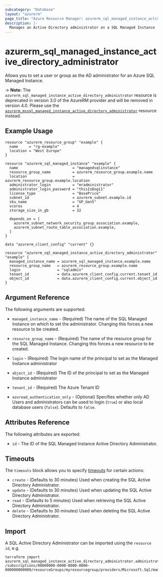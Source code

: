 ```yaml
---
subcategory: "Database"
layout: "azurerm"
page_title: "Azure Resource Manager: azurerm_sql_managed_instance_active_directory_administrator"
description: |-
  Manages an Active Directory administrator on a SQL Managed Instance
---
```


# azurerm_sql_managed_instance_active_directory_administrator

Allows you to set a user or group as the AD administrator for an Azure SQL Managed Instance.

-> **Note:** The `azurerm_sql_managed_instance_active_directory_administrator` resource is deprecated in version 3.0 of the AzureRM provider and will be removed in version 4.0. Please use the [`azurerm_mssql_managed_instance_active_directory_administrator`](https://registry.terraform.io/providers/hashicorp/azurerm/latest/docs/resources/mssql_managed_instance_active_directory_administrator) resource instead.

## Example Usage

```hcl
resource "azurerm_resource_group" "example" {
  name     = "rg-example"
  location = "West Europe"
}

resource "azurerm_sql_managed_instance" "example" {
  name                         = "managedsqlinstance"
  resource_group_name          = azurerm_resource_group.example.name
  location                     = azurerm_resource_group.example.location
  administrator_login          = "mradministrator"
  administrator_login_password = "thisIsDog11"
  license_type                 = "BasePrice"
  subnet_id                    = azurerm_subnet.example.id
  sku_name                     = "GP_Gen5"
  vcores                       = 4
  storage_size_in_gb           = 32

  depends_on = [
    azurerm_subnet_network_security_group_association.example,
    azurerm_subnet_route_table_association.example,
  ]
}

data "azurerm_client_config" "current" {}

resource "azurerm_sql_managed_instance_active_directory_administrator" "example" {
  managed_instance_name = azurerm_sql_managed_instance.example.name
  resource_group_name   = azurerm_resource_group.example.name
  login                 = "sqladmin"
  tenant_id             = data.azurerm_client_config.current.tenant_id
  object_id             = data.azurerm_client_config.current.object_id
}
```

## Argument Reference

The following arguments are supported:

* `managed_instance_name` - (Required) The name of the SQL Managed Instance on which to set the administrator. Changing this forces a new resource to be created.

* `resource_group_name` - (Required) The name of the resource group for the SQL Managed Instance. Changing this forces a new resource to be created.

* `login` - (Required) The login name of the principal to set as the Managed Instance administrator

* `object_id` - (Required) The ID of the principal to set as the Managed Instance administrator

* `tenant_id` - (Required) The Azure Tenant ID

* `azuread_authentication_only` - (Optional) Specifies whether only AD Users and administrators can be used to login (`true`) or also local database users (`false`). Defaults to `false`.

## Attributes Reference

The following attributes are exported:

* `id` - The ID of the SQL Managed Instance Active Directory Administrator.

## Timeouts

The `timeouts` block allows you to specify [timeouts](https://www.terraform.io/docs/configuration/resources.html#timeouts) for certain actions:

* `create` - (Defaults to 30 minutes) Used when creating the SQL Active Directory Administrator.
* `update` - (Defaults to 30 minutes) Used when updating the SQL Active Directory Administrator.
* `read` - (Defaults to 5 minutes) Used when retrieving the SQL Active Directory Administrator.
* `delete` - (Defaults to 30 minutes) Used when deleting the SQL Active Directory Administrator.

## Import

A SQL Active Directory Administrator can be imported using the `resource id`, e.g.

```shell
terraform import azurerm_sql_managed_instance_active_directory_administrator.administrator /subscriptions/00000000-0000-0000-0000-000000000000/resourceGroups/myresourcegroup/providers/Microsoft.Sql/managedInstances/mymanagedinstance/administrators/activeDirectory
```
